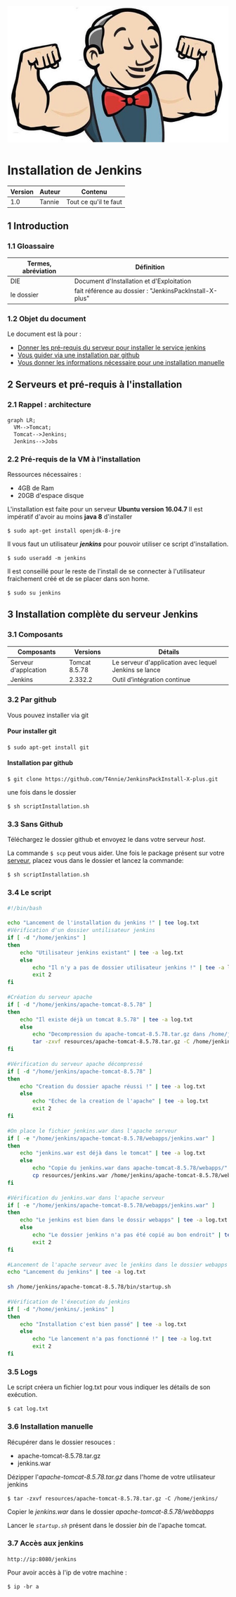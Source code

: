 <h1 align="center"><img src="resources/img/0_Sx-CkDRPT2VD0Xx-.jpg "/></h1>

# Installation de Jenkins

| Version | Auteur | Contenu               |
| ------- | ------ | --------------------- |
| 1.0     | Tannie | Tout ce qu'il te faut |

## 1 Introduction

### 1.1 Gloassaire

| Termes, abréviation | Définition                                |
| ------------------- | ----------------------------------------- |
| DIE                 | Document d'Installation et d'Exploitation |
|le dossier           | fait référence au dossier : "JenkinsPackInstall-X-plus" |

### 1.2 Objet du document

Le document est là pour :

- [Donner les pré-requis du serveur pour installer le service jenkins](#22-pré-requis-à-linstallation)
- [Vous guider via une installation par github](#32-par-github)
- [Vous donner les informations nécessaire pour une installation manuelle](#33-sans-github)

## 2 Serveurs et pré-requis à l'installation

### 2.1 Rappel : architecture

```mermaid
graph LR;
  VM-->Tomcat;
  Tomcat-->Jenkins;
  Jenkins-->Jobs
```

### 2.2 Pré-requis de la VM à l'installation

Ressources nécessaires :

- 4GB de Ram
- 20GB d'espace disque

L'installation est faite pour un serveur **Ubuntu version 16.04.7**
Il est impératif d'avoir au moins **java 8** d'installer

`$ sudo apt-get install openjdk-8-jre`

Il vous faut un utilisateur **_jenkins_** pour pouvoir utiliser ce script d'installation.

`$ sudo useradd -m jenkins`

Il est conseillé pour le reste de l'install de se connecter à l'utilisateur fraichement créé et de se placer dans son home.

`$ sudo su jenkins`

## 3 Installation complète du serveur Jenkins

### 3.1 Composants

| Composants           | Versions      | Détails                                               |
| -------------------- | ------------- | ----------------------------------------------------- |
| Serveur d'applcation | Tomcat 8.5.78 | Le serveur d'application avec lequel Jenkins se lance |
| Jenkins              | 2.332.2       | Outil d’intégration continue                          |

### 3.2 Par github

Vous pouvez installer via git

#### Pour installer git

`$ sudo apt-get install git`

#### Installation par github

`$ git clone https://github.com/T4nnie/JenkinsPackInstall-X-plus.git`

une fois dans le dossier

`$ sh scriptInstallation.sh`

### 3.3 Sans Github

Téléchargez le dossier github et envoyez le dans votre serveur _host_.

La commande `$ scp` peut vous aider.
Une fois le package présent sur votre [serveur](#2-serveurs-et-pré-requis-à-linstallation), placez vous dans le dossier et lancez la commande:

`$ sh scriptInstallation.sh`

### 3.4 Le script

```bash
#!/bin/bash

echo "Lancement de l'installation du jenkins !" | tee log.txt
#Vérification d'un dossier untilisateur jenkins
if [ -d "/home/jenkins" ]
then
    echo "Utilisateur jenkins existant" | tee -a log.txt
    else
        echo "Il n'y a pas de dossier utilisateur jenkins !" | tee -a log.txt
        exit 2
fi

#Création du serveur apache
if [ -d "/home/jenkins/apache-tomcat-8.5.78" ]
then
    echo "Il existe déjà un tomcat 8.5.78" | tee -a log.txt
    else 
        echo "Decompression du apache-tomcat-8.5.78.tar.gz dans /home/jenkins" | tee -a log.txt
        tar -zxvf resources/apache-tomcat-8.5.78.tar.gz -C /home/jenkins/
fi

#Vérification du serveur apache décompressé
if [ -d "/home/jenkins/apache-tomcat-8.5.78" ]
then
    echo "Creation du dossier apache réussi !" | tee -a log.txt
    else
        echo "Echec de la creation de l'apache" | tee -a log.txt
        exit 2
fi

#On place le fichier jenkins.war dans l'apache serveur
if [ -e "/home/jenkins/apache-tomcat-8.5.78/webapps/jenkins.war" ]
then
    echo "jenkins.war est déjà dans le tomcat" | tee -a log.txt
    else
        echo "Copie du jenkins.war dans apache-tomcat-8.5.78/webapps/" | tee -a log.txt
        cp resources/jenkins.war /home/jenkins/apache-tomcat-8.5.78/webapps/
fi

#Vérification du jenkins.war dans l'apache serveur
if [ -e "/home/jenkins/apache-tomcat-8.5.78/webapps/jenkins.war" ]
then 
    echo "Le jenkins est bien dans le dossir webapps" | tee -a log.txt
    else 
        echo "Le dossier jenkins n'a pas été copié au bon endroit" | tee -a log.txt
        exit 2
fi

#Lancement de l'apache serveur avec le jenkins dans le dossier webapps
echo "Lancement du jenkins" | tee -a log.txt

sh /home/jenkins/apache-tomcat-8.5.78/bin/startup.sh

#Vérification de l'éxecution du jenkins
if [ -d "/home/jenkins/.jenkins" ]
then 
    echo "Installation c'est bien passé" | tee -a log.txt
    else
        echo "Le lancement n'a pas fonctionné !" | tee -a log.txt
        exit 2
fi
```

### 3.5 Logs

Le script créera un fichier log.txt pour vous indiquer les détails de son exécution.

`$ cat log.txt`

### 3.6 Installation manuelle

Récupérer dans le dossier resouces :

- apache-tomcat-8.5.78.tar.gz
- jenkins.war

Dézipper l'_apache-tomcat-8.5.78.tar.gz_ dans l'home de votre utilisateur jenkins

`$ tar -zxvf resources/apache-tomcat-8.5.78.tar.gz -C /home/jenkins/`

Copier le _jenkins.war_ dans le dossier _apache-tomcat-8.5.78/webbapps_

Lancer le _`startup.sh`_ présent dans le dossier _bin_ de l'apache tomcat.

### 3.7 Accès aux jenkins

`http://ip:8080/jenkins`

Pour avoir accès à l'ip de votre machine :

`$ ip -br a`
